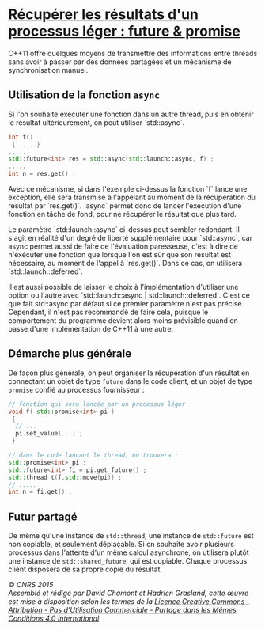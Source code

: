 # [Récupérer les résultats d'un processus léger : future & promise](TheorieFonctionnelleConcurrente.md)

C++11 offre quelques moyens de transmettre des informations entre threads sans avoir à passer par des données partagées et un mécanisme de synchronisation manuel.

## Utilisation de la fonction `async`

Si l'on souhaite exécuter une fonction dans un autre thread, puis en obtenir le résultat ultérieurement, on peut utiliser \`std::async\`.

``` cpp
int f()
 { .....}
.....
std::future<int> res = std::async(std::launch::async, f) ;
.....
int n = res.get() ;
```

Avec ce mécanisme, si dans l'exemple ci-dessus la fonction \`f\` lance une exception, elle sera transmise à l'appelant au moment de la récupération du résultat par \`res.get()\`. \`async\` permet donc de lancer l'exécution d'une fonction en tâche de fond, pour ne récupérer le résultat que plus tard.

Le paramètre \`std::launch::async\` ci-dessus peut sembler redondant. Il s'agit en réalité d'un degré de liberté supplémentaire pour \`std::async\`, car async permet aussi de faire de l'évaluation paresseuse, c'est à dire de n'exécuter une fonction que lorsque l'on est sûr que son résultat est nécessaire, au moment de l'appel à \`res.get()\`. Dans ce cas, on utilisera \`std::launch::deferred\`.

Il est aussi possible de laisser le choix à l'implémentation d'utiliser une option ou l'autre avec \`std::launch::async | std::launch::deferred\`. C'est ce que fait std::async par défaut si ce premier paramètre n'est pas précisé. Cependant, il n'est pas recommandé de faire cela, puisque le comportement du programme devient alors moins prévisible quand on passe d'une implémentation de C++11 à une autre.

## Démarche plus générale

De façon plus générale, on peut organiser la récupération d'un résultat en connectant un objet de type `future` dans le code client, et un objet de type `promise` confié au processus fournisseur :

``` cpp
// fonction qui sera lancée par un processus léger
void f( std::promise<int> pi )
 {
  // ...
  pi.set_value(...) ;
 }

// dans le code lancant le thread, on trouvera :
std::promise<int> pi ;
std::future<int> fi = pi.get_future() ;
std::thread t(f,std::move(pi)) ;
// .....
int n = fi.get() ;
```

## Futur partagé

De même qu'une instance de `std::thread`, une instance de `std::future` est non copiable, et seulement déplaçable. Si on souhaite avoir plusieurs processus dans l'attente d'un même calcul asynchrone, on utilisera plutôt une instance de `std::shared_future`, qui est copiable. Chaque processus client disposera de sa propre copie du résultat.

  
  
© *CNRS 2015*  
*Assemblé et rédigé par David Chamont et Hadrien Grasland, cette œuvre est mise à disposition selon les termes de la [Licence Creative Commons - Attribution - Pas d’Utilisation Commerciale - Partage dans les Mêmes Conditions 4.0 International](http://creativecommons.org/licenses/by-nc-sa/4.0/)*
